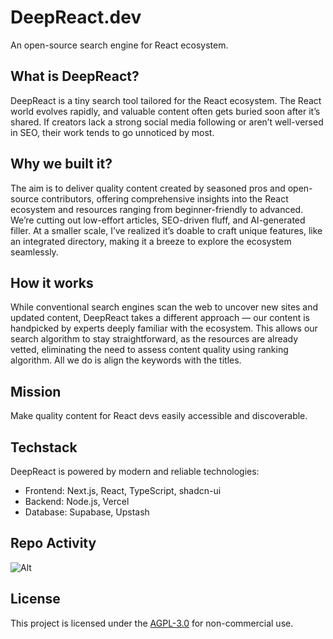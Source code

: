 # DeepReact.dev

An open-source search engine for React ecosystem.

## What is DeepReact?

DeepReact is a tiny search tool tailored for the React ecosystem. The React world evolves rapidly, and valuable content often gets buried soon after it’s shared. If creators lack a strong social media following or aren’t well-versed in SEO, their work tends to go unnoticed by most.

## Why we built it?

The aim is to deliver quality content created by seasoned pros and open-source contributors, offering comprehensive insights into the React ecosystem and resources ranging from beginner-friendly to advanced. We’re cutting out low-effort articles, SEO-driven fluff, and AI-generated filler. At a smaller scale, I’ve realized it’s doable to craft unique features, like an integrated directory, making it a breeze to explore the ecosystem seamlessly.

## How it works

While conventional search engines scan the web to uncover new sites and updated content, DeepReact takes a different approach — our content is handpicked by experts deeply familiar with the ecosystem. This allows our search algorithm to stay straightforward, as the resources are already vetted, eliminating the need to assess content quality using ranking algorithm. All we do is align the keywords with the titles.

## Mission

Make quality content for React devs easily accessible and discoverable.

## Techstack

DeepReact is powered by modern and reliable technologies:

- Frontend: Next.js, React, TypeScript, shadcn-ui
- Backend: Node.js, Vercel
- Database: Supabase, Upstash

## Repo Activity

![Alt](https://repobeats.axiom.co/api/embed/949ffcbeb2f4eb6a63542901f50542ff1c34c09e.svg "Repobeats analytics image")

## License

This project is licensed under the [AGPL-3.0](https://opensource.org/licenses/AGPL-3.0) for non-commercial use.
